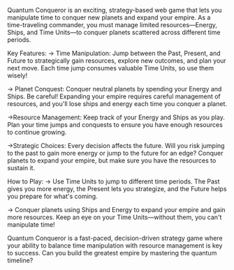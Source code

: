 Quantum Conqueror is an exciting, strategy-based web game that lets you manipulate time to conquer new planets and expand your empire. As a time-traveling commander, you must manage limited resources—Energy, Ships, and Time Units—to conquer planets scattered across different time periods.

Key Features:
-> Time Manipulation: Jump between the Past, Present, and Future to strategically gain resources, explore new outcomes, and plan your next move. Each time jump consumes valuable Time Units, so use them wisely!


-> Planet Conquest: Conquer neutral planets by spending your Energy and Ships. Be careful! Expanding your empire requires careful management of resources, and you'll lose ships and energy each time you conquer a planet.


->Resource Management: Keep track of your Energy and Ships as you play. Plan your time jumps and conquests to ensure you have enough resources to continue growing.


->Strategic Choices: Every decision affects the future. Will you risk jumping to the past to gain more energy or jump to the future for an edge? Conquer planets to expand your empire, but make sure you have the resources to sustain it.


How to Play:
-> Use Time Units to jump to different time periods. The Past gives you more energy, the Present lets you strategize, and the Future helps you prepare for what's coming.


-> Conquer planets using Ships and Energy to expand your empire and gain more resources.
Keep an eye on your Time Units—without them, you can't manipulate time!


Quantum Conqueror is a fast-paced, decision-driven strategy game where your ability to balance time manipulation with resource management is key to success. Can you build the greatest empire by mastering the quantum timeline?

